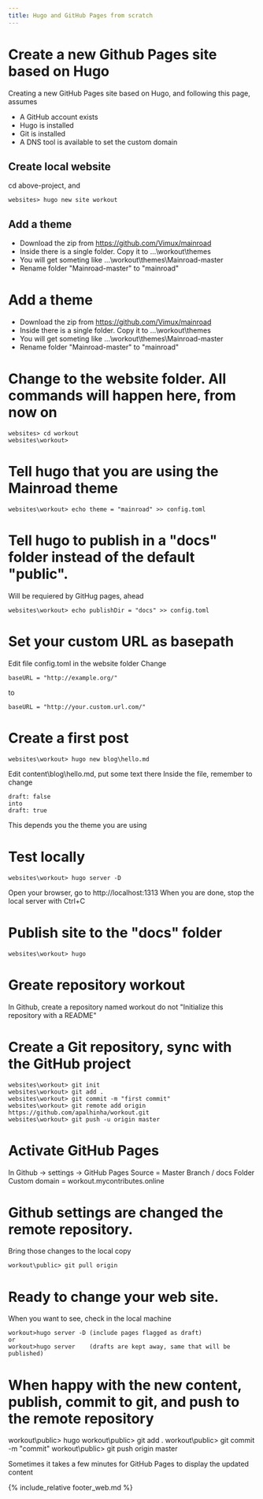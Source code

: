 ```yaml
---
title: Hugo and GitHub Pages from scratch
---
```

# Create a new Github Pages site based on Hugo

Creating a new GitHub Pages site based on Hugo, and following this page, assumes
* A GitHub account exists
* Hugo is installed
* Git is installed
* A DNS tool is available to set the custom domain

## Create local website
cd above-project, and
```
websites> hugo new site workout
```

## Add a theme
* Download the zip from https://github.com/Vimux/mainroad
* Inside there is a single folder. Copy it to ...\workout\themes
* You will get someting like ...\workout\themes\Mainroad-master
* Rename folder "Mainroad-master" to "mainroad"

# Add a theme
* Download the zip from https://github.com/Vimux/mainroad
* Inside there is a single folder. Copy it to ...\workout\themes
* You will get someting like ...\workout\themes\Mainroad-master
* Rename folder "Mainroad-master" to "mainroad"

# Change to the website folder. All commands will happen here, from now on
```
websites> cd workout
websites\workout>
```

# Tell hugo that you are using the Mainroad theme
```
websites\workout> echo theme = "mainroad" >> config.toml
```

# Tell hugo to publish in a "docs" folder instead of the default "public".
Will be requiered by GitHug pages, ahead
```
websites\workout> echo publishDir = "docs" >> config.toml
```

# Set your custom URL as basepath
Edit file config.toml in the website folder
Change
```
baseURL = "http://example.org/"
```
to
```
baseURL = "http://your.custom.url.com/"
```

# Create a first post
```
websites\workout> hugo new blog\hello.md
```
Edit content\blog\hello.md, put some text there
Inside the file, remember to change
```
draft: false
into
draft: true
```
This depends you the theme you are using

# Test locally
```
websites\workout> hugo server -D
```
Open your browser, go to http://localhost:1313
When you are done, stop the local server with Ctrl+C

# Publish site to the "docs" folder
```
websites\workout> hugo
```

# Greate repository workout
In Github, create a repository named workout
do not "Initialize this repository with a README"

# Create a Git repository, sync with the GitHub project
```
websites\workout> git init
websites\workout> git add .
websites\workout> git commit -m "first commit"
websites\workout> git remote add origin https://github.com/apalhinha/workout.git
websites\workout> git push -u origin master
```

# Activate GitHub Pages
In Github -> settings -> GitHub Pages
Source = Master Branch / docs Folder
Custom domain = workout.mycontributes.online

# Github settings are changed the remote repository.
Bring those changes to the local copy
```
workout\public> git pull origin
```

# Ready to change your web site.
When you want to see, check in the local machine
```
workout>hugo server -D (include pages flagged as draft)
or
workout>hugo server    (drafts are kept away, same that will be published)
```

# When happy with the new content, publish, commit to git, and push to the remote repository

workout\public> hugo
workout\public> git add .
workout\public> git commit -m "commit"
workout\public> git push origin master

Sometimes it takes a few minutes for GitHub Pages to display the updated content

{% include_relative footer_web.md %}
